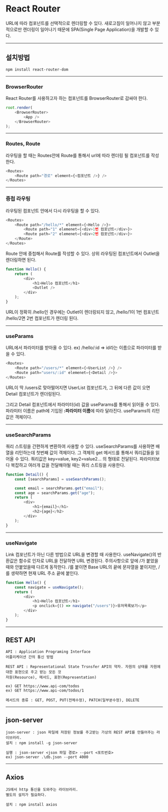 # React Router

URL에 따라 컴포넌트를 선택적으로 렌더링할 수 있다. 새로고침이 일어나지 않고 부분적으로만 렌더링이 일어나기 때문에 SPA(Single Page Application)을 개발할 수 있다.

---

## 설치방법

    npm install react-router-dom

---

### BrowserRouter

React Router를 사용하고자 하는 컴포넌트를 BrowserRouter로 감싸야 한다.

```javascript
root.render(
    <BrowserRouter>
        <App />
    </BrowserRouter>
);
```

---

### Routes, Route

라우팅을 할 때는 Routes안에 Route를 통해서 url에 따라 렌더링 될 컴포넌트를 작성한다.

```javascript
<Routes>
    <Route path="경로" element={<컴포넌트 />} />
</Routes>
```

---

### 중첩 라우팅

라우팅된 컴포넌트 안에서 다시 라우팅을 할 수 있다.

```javascript
<Routes>
    <Route path="/hello/*" element={<Hello />}>
        <Route path="1" elemenet={<div>1번 컴포넌트</div>}>
        <Route path="2" elemenet={<div>2번 컴포넌트</div>}>
    </Route>
</Routes>
```

Route 안에 중첩해서 Route를 작성할 수 있다. 상위 라우팅된 컴포넌트에서 Outlet을 렌더링하면 된다.

```javascript
function Hello() {
    return (
        <div>
            <h1>Hello 컴포넌트</h1>
            <Outlet />
        </div>
    );
}
```

URL이 정확히 /hello인 경우에는 Outlet이 렌더링되지 않고, /hello/1이 1번 컴포넌트 /hello/2면 2번 컴포넌트가 렌더링 된다.

---

### useParams

URL에서 파라미터를 받아올 수 있다. ex) /hello/:id => id라는 이름으로 파라미터를 받을 수 있다.

```javascript
<Routes>
    <Route path="/users/*" element={<UserList />} />
    <Route path="users/:id" elemenet={<Detail />}>
</Routes>
```

URL이 딱 /users로 맞아떨어지면 UserList 컴포넌트가, 그 뒤에 다른 값이 오면 Detail 컴포넌트가 렌더링된다.

그리고 Detail 컴포넌트에서 파라미터(id) 값을 useParams를 통해서 읽어올 수 있다. 파라미터 이름은 path에 기입된 **:파라미터 이름**에 따라 달라진다. useParams의 리턴값은 객체이다.

---

### useSearchParams

쿼리 스트링을 간편하게 변환하여 사용할 수 있다. useSearchParams를 사용하면 배열을 리턴하는데 첫번째 값이 객체이다. 그 객체의 get 메서드를 통해서 쿼리값들을 읽어올 수 있다. 쿼리값은 key=value, key2=value2... 의 형태로 전달된다. 파라미터보다 복잡하고 여러개 값을 전달해야될 때는 쿼리 스트링을 사용한다.

```javascript
function Detail() {
    const [searchParams] = useSearchParams();

    const email = searchParams.get("email");
    const age = searchParams.get("age");
    return (
        <div>
            <h1>{email}</h1>
            <h2>{age}</h2>
        </div>
    );
}
```

---

### useNavigate

Link 컴포넌트가 아닌 다른 방법으로 URL을 변경할 때 사용한다. useNavigate()의 반환값은 함수로 인자로 URL을 전달하면 URL 변경된다. 주의사항으로 앞에 /가 붙었을 때와 안붙었을때 다르게 동작한다. /를 붙이면 Base URL의 끝에 문자열을 붙이지만, /를 생략하면 현재 URL 주소 끝에 붙인다.

```javascript
function Hello() {
    const navigate = useNavigate();
    return (
        <div>
            <h1>Hello 컴포넌트</h1>
            <p onclick={() => navigate("/users")}>유저목록보기</p>
        </div>
    );
}
```

---

## REST API

```
API : Application Programing Interface
어플리케이션 간의 통신 방법

REST API : Representational State Trsnsfer API의 약자. 자원의 상태를 자원에 대한 표현으로 주고 받는 모든 것
자원(Resource), 메서드, 표현(Representation)

ex) GET https://www.api-com/todos
ex) GET https://www.api-com/todos/1

메서드의 종류 : GET, POST, PUT(전체수정), PATCH(일부분수정), DELETE
```

---

## json-server

```
json-server : json 파일에 저장된 정보를 주고받는 가상의 REST API를 만들어주는 라이브러리.
설치 : npm install -g json-server

실행 : json-server <json 파일 경로> --port <포트번호>
ex) json-server .\db.json --port 4000
```

---

## Axios

```
JS에서 http 통신을 도와주는 라이브러리.
별도의 설치가 필요하다.

설치 : npm install axios
```
